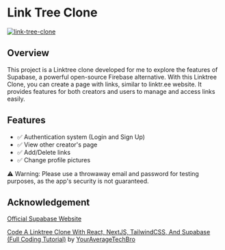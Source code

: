 # Link Tree Clone

[![link-tree-clone](https://img.shields.io/badge/Try_out-Linktree_Clone-blue)](https://linktree-clone-ten-pink.vercel.app)

## Overview

This project is a Linktree clone developed for me to explore the features of Supabase, a powerful open-source Firebase alternative. With this Linktree Clone, you can create a page with links, similar to linktr.ee website. It provides features for both creators and users to manage and access links easily.

## Features
- ✅ Authentication system (Login and Sign Up)
- ✅ View other creator's page
- ✅ Add/Delete links
- ✅ Change profile pictures

⚠️ Warning: Please use a throwaway email and password for testing purposes, as the app's security is not guaranteed.

## Acknowledgement

[Official Supabase Website](https://supabase.com)

[Code A Linktree Clone With React, NextJS, TailwindCSS, And Supabase (Full Coding Tutorial)](https://www.youtube.com/watch?v=Pbr7M4c9O3Q&t=240s) by [YourAverageTechBro](https://www.youtube.com/@YourAverageTechBro)
